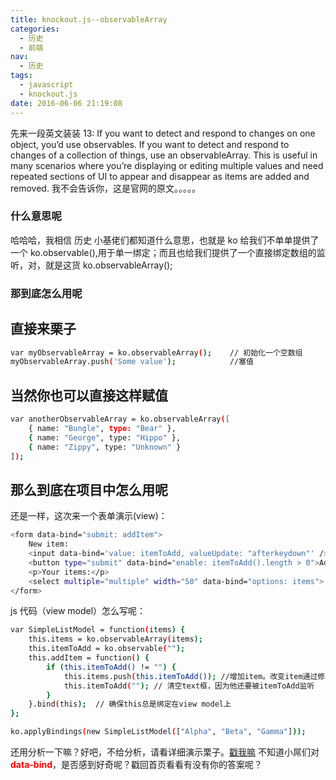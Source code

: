 ```yaml
---
title: knockout.js--observableArray
categories:
  - 历史
  - 前端
nav:
  - 历史
tags:
  - javascript
  - knockout.js
date: 2016-06-06 21:19:08
---
```


先来一段英文装装 13:
If you want to detect and respond to changes on one object, you’d use observables. If you want to detect and respond to changes of a collection of things, use an observableArray. This is useful in many scenarios where you’re displaying or editing multiple values and need repeated sections of UI to appear and disappear as items are added and removed.
我不会告诉你，这是官网的原文。。。。。

<!--more-->

### 什么意思呢

哈哈哈，我相信 历史 小基佬们都知道什么意思，也就是 ko 给我们不单单提供了一个 ko.observable(),用于单一绑定；而且也给我们提供了一个直接绑定数组的监听，对，就是这货 ko.observableArray();

### 那到底怎么用呢

## 直接来栗子

```bash
var myObservableArray = ko.observableArray();    // 初始化一个空数组
myObservableArray.push('Some value');			 //塞值
```

## 当然你也可以直接这样赋值

```bash
var anotherObservableArray = ko.observableArray([
    { name: "Bungle", type: "Bear" },
    { name: "George", type: "Hippo" },
    { name: "Zippy", type: "Unknown" }
]);
```

## 那么到底在项目中怎么用呢

还是一样，这次来一个表单演示(view)：

```bash
<form data-bind="submit: addItem">
    New item:
    <input data-bind='value: itemToAdd, valueUpdate: "afterkeydown"' />
    <button type="submit" data-bind="enable: itemToAdd().length > 0">Add</button>
    <p>Your items:</p>
    <select multiple="multiple" width="50" data-bind="options: items"> </select>
</form>
```

js 代码（view model）怎么写呢：

```bash
var SimpleListModel = function(items) {
    this.items = ko.observableArray(items);
    this.itemToAdd = ko.observable("");
    this.addItem = function() {
        if (this.itemToAdd() != "") {
            this.items.push(this.itemToAdd()); //增加item。改变item通过修改observablearray促使相关的UI更新。
            this.itemToAdd(""); // 清空text框，因为他还要被itemToAdd监听
        }
    }.bind(this);  // 确保this总是绑定在view model上
};

ko.applyBindings(new SimpleListModel(["Alpha", "Beta", "Gamma"]));
```

还用分析一下嘛？好吧，不给分析，请看详细演示栗子。[戳我嘛](http://jsbin.com/fiyivo/edit?html,output)
不知道小屌们对<font color="red">**data-bind**</font>，是否感到好奇呢？戳回首页看看有没有你的答案呢？
